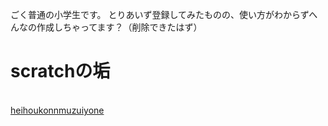 ごく普通の小学生です。
とりあいず登録してみたものの、使い方がわからずへんなの作成しちゃってます？（削除できたはず）

<h1>scratchの垢</h1>
 <p><br><a href="https://scratch.mit.edu/users/heihoukonnmuzuiyone/">heihoukonnmuzuiyone</p>

